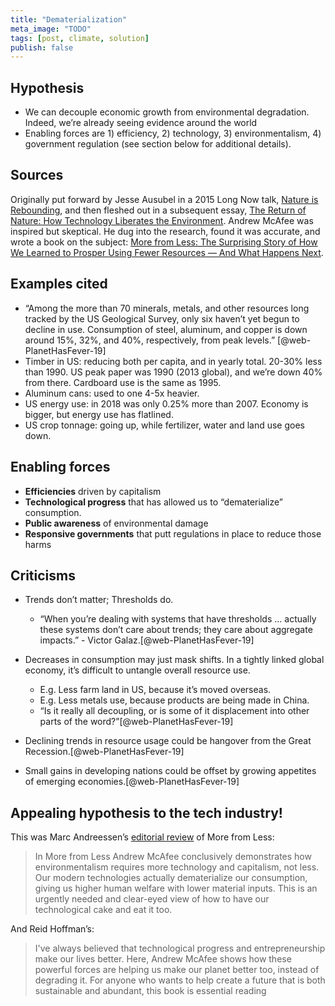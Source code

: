 ```yaml
---
title: "Dematerialization"
meta_image: "TODO"
tags: [post, climate, solution]
publish: false
---
```


## Hypothesis

* We can decouple economic growth from environmental degradation. Indeed, we’re already seeing evidence around the world
* Enabling forces are 1) efficiency, 2) technology, 3) environmentalism, 4) government regulation (see section below for additional details). 

## Sources

Originally put forward by Jesse Ausubel in a 2015 Long Now talk, [Nature is Rebounding](http://longnow.org/seminars/02015/jan/13/nature-rebounding-land-and-ocean-sparing-through-concentrating-human-activities/), and then fleshed out in a subsequent essay, [The Return of Nature: How Technology Liberates the Environment](https://thebreakthrough.org/journal/issue-5/the-return-of-nature). Andrew McAfee was inspired but skeptical. He dug into the research, found it was accurate, and wrote a book on the subject: [More from Less: The Surprising Story of How We Learned to Prosper Using Fewer Resources — And What Happens Next](https://www.goodreads.com/book/show/45008586-more-from-less).

## Examples cited

* “Among the more than 70 minerals, metals, and other resources long tracked by the US Geological Survey, only six haven’t yet begun to decline in use. Consumption of steel, aluminum, and copper is down around 15%, 32%, and 40%, respectively, from peak levels.” [@web-PlanetHasFever-19]
* Timber in US: reducing both per capita, and in yearly total. 20-30% less than 1990. US peak paper was 1990 (2013 global), and we’re down 40% from there. Cardboard use is the same as 1995. 
* Aluminum cans: used to one 4-5x heavier. 
* US energy use: in 2018 was only 0.25% more than 2007. Economy is bigger, but energy use has flatlined.
* US crop tonnage: going up, while fertilizer, water and land use goes down.

## Enabling forces

* **Efficiencies** driven by capitalism
* **Technological progress** that has allowed us to “dematerialize” consumption.
* **Public awareness** of environmental damage
* **Responsive governments** that putt regulations in place to reduce those harms

## Criticisms 

* Trends don’t matter; Thresholds do.
	* “When you’re dealing with systems that have thresholds … actually these systems don’t care about trends; they care about aggregate impacts.” - Victor Galaz.[@web-PlanetHasFever-19]
  
* Decreases in consumption may just mask shifts. In a tightly linked global economy, it’s difficult to untangle overall resource use. 
	* E.g. Less farm land in US, because it’s moved overseas. 
	* E.g. Less metals use, because products are being made in China.
	* “Is it really all decoupling, or is some of it displacement into other parts of the word?”[@web-PlanetHasFever-19]
  
* Declining trends in resource usage could be hangover from the Great Recession.[@web-PlanetHasFever-19]
  
* Small gains in developing nations could be offset by growing appetites of emerging economies.[@web-PlanetHasFever-19]

## Appealing hypothesis to the tech industry!

This was Marc Andreessen’s [editorial review](https://www.amazon.com/dp/B07P5GPMTY) of More from Less: 

> In More from Less Andrew McAfee conclusively demonstrates how environmentalism requires more technology and capitalism, not less. Our modern technologies actually dematerialize our consumption, giving us higher human welfare with lower material inputs. This is an urgently needed and clear-eyed view of how to have our technological cake and eat it too. 

And Reid Hoffman’s:

> I've always believed that technological progress and entrepreneurship make our lives better. Here, Andrew McAfee shows how these powerful forces are helping us make our planet better too, instead of degrading it. For anyone who wants to help create a future that is both sustainable and abundant, this book is essential reading
